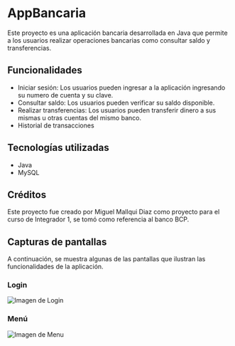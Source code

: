 # AppBancaria

Este proyecto es una aplicación bancaria desarrollada en Java que permite a los usuarios realizar operaciones bancarias como consultar saldo y transferencias.

## Funcionalidades

- Iniciar sesión: Los usuarios pueden ingresar a la aplicación ingresando su numero de cuenta y su clave.
- Consultar saldo: Los usuarios pueden verificar su saldo disponible.
- Realizar transferencias: Los usuarios pueden transferir dinero a sus mismas u otras cuentas del mismo banco.
- Historial de transacciones

## Tecnologías utilizadas

- Java
- MySQL

## Créditos

Este proyecto fue creado por Miguel Mallqui Diaz como proyecto para el curso de Integrador 1, se tomó como referencia al banco BCP.

## Capturas de pantallas

A continuación, se muestra algunas de las pantallas que ilustran las funcionalidades de la aplicación.

### Login

![Imagen de Login](https://i.imgur.com/Z1WitHH.png)

### Menú

![Imagen de Menu](https://i.imgur.com/AKjnT6d.png)

